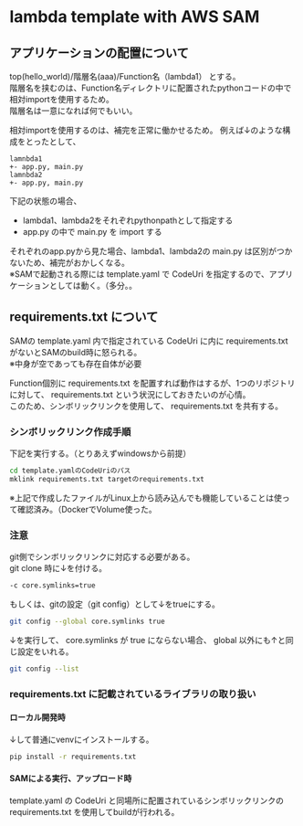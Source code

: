 # lambda template with AWS SAM

## アプリケーションの配置について

top(hello_world)/階層名(aaa)/Function名（lambda1） とする。  
階層名を挟むのは、Function名ディレクトリに配置されたpythonコードの中で相対importを使用するため。  
階層名は一意になれば何でもいい。

相対importを使用するのは、補完を正常に働かせるため。
例えば↓のような構成をとったとして、

```text
lamnbda1
+- app.py, main.py
lamnbda2
+- app.py, main.py
```

下記の状態の場合、

* lambda1、lambda2をそれぞれpythonpathとして指定する
* app.py の中で main.py を import する

それぞれのapp.pyから見た場合、lambda1、lambda2の main.py は区別がつかないため、補完がおかしくなる。  
※SAMで起動される際には template.yaml で CodeUri を指定するので、アプリケーションとしては動く。（多分。。


## requirements.txt について

SAMの template.yaml 内で指定されている CodeUri に内に requirements.txt がないとSAMのbuild時に怒られる。  
※中身が空であっても存在自体が必要

Function個別に requirements.txt を配置すれば動作はするが、1つのリポジトリに対して、 requirements.txt という状況にしておきたいのが心情。  
このため、シンボリックリンクを使用して、 requirements.txt を共有する。

### シンボリックリンク作成手順

下記を実行する。（とりあえずwindowsから前提）

```bat
cd template.yamlのCodeUriのパス
mklink requirements.txt targetのrequirements.txt
```

※上記で作成したファイルがLinux上から読み込んでも機能していることは使って確認済み。（DockerでVolume使った。

### 注意

git側でシンボリックリンクに対応する必要がある。  
git clone 時に↓を付ける。

```bash
-c core.symlinks=true
```

もしくは、gitの設定（git config）として↓をtrueにする。

```bash
git config --global core.symlinks true
```

↓を実行して、 core.symlinks が true にならない場合、 global 以外にも↑と同じ設定をいれる。

```bash
git config --list
```

### requirements.txt に記載されているライブラリの取り扱い

#### ローカル開発時

↓して普通にvenvにインストールする。
```bash
pip install -r requirements.txt
```

#### SAMによる実行、アップロード時

template.yaml の CodeUri と同場所に配置されているシンボリックリンクの requirements.txt を使用してbuildが行われる。
